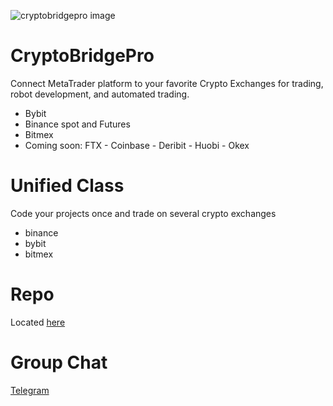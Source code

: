 ![cryptobridgepro image](https://github.com/TradingToolCrypto/CryptoBridgePro/blob/master/BTCUSDTM1.png)

# CryptoBridgePro
Connect MetaTrader platform to your favorite Crypto Exchanges for trading, robot development, and automated trading. 
* Bybit
* Binance spot and Futures
* Bitmex 
* Coming soon: FTX - Coinbase - Deribit - Huobi - Okex 
# Unified Class 
Code your projects once and trade on several crypto exchanges 
* binance
* bybit
* bitmex 

# Repo 
Located [here](https://github.com/TradingToolCrypto/MT5-TradingToolCrypto) 

# Group Chat
[Telegram](https://t.me/TradingToolCrypto)
